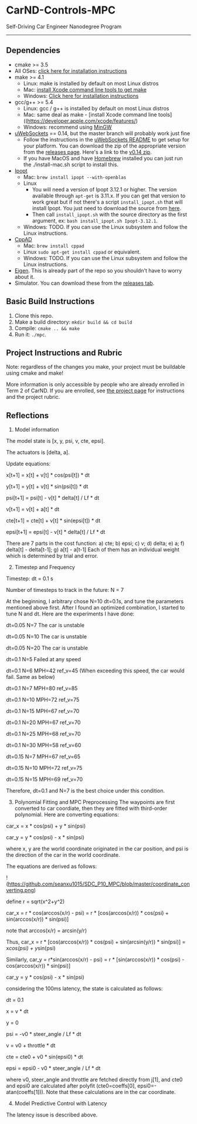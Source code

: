 # CarND-Controls-MPC
Self-Driving Car Engineer Nanodegree Program

---

## Dependencies

* cmake >= 3.5
 * All OSes: [click here for installation instructions](https://cmake.org/install/)
* make >= 4.1
  * Linux: make is installed by default on most Linux distros
  * Mac: [install Xcode command line tools to get make](https://developer.apple.com/xcode/features/)
  * Windows: [Click here for installation instructions](http://gnuwin32.sourceforge.net/packages/make.htm)
* gcc/g++ >= 5.4
  * Linux: gcc / g++ is installed by default on most Linux distros
  * Mac: same deal as make - [install Xcode command line tools]((https://developer.apple.com/xcode/features/)
  * Windows: recommend using [MinGW](http://www.mingw.org/)
* [uWebSockets](https://github.com/uWebSockets/uWebSockets) == 0.14, but the master branch will probably work just fine
  * Follow the instructions in the [uWebSockets README](https://github.com/uWebSockets/uWebSockets/blob/master/README.md) to get setup for your platform. You can download the zip of the appropriate version from the [releases page](https://github.com/uWebSockets/uWebSockets/releases). Here's a link to the [v0.14 zip](https://github.com/uWebSockets/uWebSockets/archive/v0.14.0.zip).
  * If you have MacOS and have [Homebrew](https://brew.sh/) installed you can just run the ./install-mac.sh script to install this.
* [Ipopt](https://projects.coin-or.org/Ipopt)
  * Mac: `brew install ipopt --with-openblas`
  * Linux
    * You will need a version of Ipopt 3.12.1 or higher. The version available through `apt-get` is 3.11.x. If you can get that version to work great but if not there's a script `install_ipopt.sh` that will install Ipopt. You just need to download the source from [here](https://www.coin-or.org/download/source/Ipopt/).
    * Then call `install_ipopt.sh` with the source directory as the first argument, ex: `bash install_ipopt.sh Ipopt-3.12.1`. 
  * Windows: TODO. If you can use the Linux subsystem and follow the Linux instructions.
* [CppAD](https://www.coin-or.org/CppAD/)
  * Mac: `brew install cppad`
  * Linux `sudo apt-get install cppad` or equivalent.
  * Windows: TODO. If you can use the Linux subsystem and follow the Linux instructions.
* [Eigen](http://eigen.tuxfamily.org/index.php?title=Main_Page). This is already part of the repo so you shouldn't have to worry about it.
* Simulator. You can download these from the [releases tab](https://github.com/udacity/CarND-MPC-Project/releases).



## Basic Build Instructions


1. Clone this repo.
2. Make a build directory: `mkdir build && cd build`
3. Compile: `cmake .. && make`
4. Run it: `./mpc`.

## Project Instructions and Rubric

Note: regardless of the changes you make, your project must be buildable using
cmake and make!

More information is only accessible by people who are already enrolled in Term 2
of CarND. If you are enrolled, see [the project page](https://classroom.udacity.com/nanodegrees/nd013/parts/40f38239-66b6-46ec-ae68-03afd8a601c8/modules/f1820894-8322-4bb3-81aa-b26b3c6dcbaf/lessons/b1ff3be0-c904-438e-aad3-2b5379f0e0c3/concepts/1a2255a0-e23c-44cf-8d41-39b8a3c8264a)
for instructions and the project rubric.

## Reflections

1. Model information

The model state is [x, y, psi, v, cte, epsi].

The actuators is [delta, a].

Update equations:

x[t+1] = x[t] + v[t] * cos(psi[t]) * dt

y[t+1] = y[t] + v[t] * sin(psi[t]) * dt

psi[t+1] = psi[t] - v[t] * delta[t] / Lf * dt

v[t+1] = v[t] + a[t] * dt

cte[t+1] = cte[t] + v[t] * sin(epsi[t]) * dt

epsi[t+1] = epsi[t] - v[t] * delta[t] / Lf * dt

There are 7 parts in the cost function:
a) cte; b) epsi; c) v; d) delta; e) a; f) delta[t] - delta[t-1]; g) a[t] - a[t-1]
Each of them has an individual weight which is determined by trial and error.


2. Timestep and Frequency

Timestep:
dt = 0.1 s

Number of timesteps to track in the future: 
N = 7

At the beginning, I arbitrary chose N=10 dt=0.1s, and tune the parameters mentioned above first. After I found an optimized combination, I started to tune N and dt.
Here are the experiments I have done:

dt=0.05 N=7  The car is unstable

dt=0.05 N=10 The car is unstable

dt=0.05 N=20 The car is unstable

dt=0.1  N=5  Failed at any speed

dt=0.1  N=6  MPH=42 ref_v=45 (When exceeding this speed, the car would fail. Same as below) 

dt=0.1  N=7  MPH=80 ref_v=85 

dt=0.1  N=10 MPH=72 ref_v=75 

dt=0.1  N=15 MPH=67 ref_v=70 

dt=0.1  N=20 MPH=67 ref_v=70

dt=0.1  N=25 MPH=68 ref_v=70

dt=0.1  N=30 MPH=58 ref_v=60

dt=0.15 N=7  MPH=67 ref_v=65

dt=0.15 N=10 MPH=72 ref_v=75

dt=0.15 N=15 MPH=69 ref_v=70

Therefore, dt=0.1 and N=7 is the best choice under this condition.

3. Polynomial Fitting and MPC Preprocessing
The waypoints are first converted to car coordiate, then they are fitted with third-order polynomial.
Here are converting equations:

car_x = x * cos(psi) + y * sin(psi)

car_y = y * cos(psi) - x * sin(psi)

where x, y are the world coordinate originated in the car position, and psi is the direction of the car in the world coordinate.

The equations are derived as follows:

!(https://github.com/seanxu1015/SDC_P10_MPC/blob/master/coordinate_converting.png)

define r = sqrt(x^2+y^2)

car_x = r * cos(arccos(x/r) - psi) = r * [cos(arccos(x/r)) * cos(psi) + sin(arccos(x/r)) * sin(psi)]

note that arccos(x/r) = arcsin(y/r)

Thus, car_x = r * [cos(arccos(x/r)) * cos(psi) + sin(arcsin(y/r)) * sin(psi)] = x*cos(psi) + y*sin(psi)

Similarly, 
car_y = r*sin(arccos(x/r) - psi) = r * [sin(arccos(x/r)) * cos(psi) - cos(arccos(x/r)) * sin(psi)]

car_y = y * cos(psi) - x * sin(psi)

considering the 100ms latency, the state is calculated as follows:

dt = 0.1

x = v * dt

y = 0

psi = -v0 * steer_angle / Lf * dt

v = v0 + throttle * dt

cte = cte0 + v0 * sin(epsi0) * dt

epsi = epsi0 - v0 * steer_angle / Lf * dt

where v0, steer_angle and throttle are fetched directly from j[1], and cte0 and epsi0 are calculated after polyfit (cte0=coeffs[0], epsi0=-atan(coeffs[1])). Note that these calculations are in the car coordinate.

4. Model Predictive Control with Latency

The latency issue is described above. 
